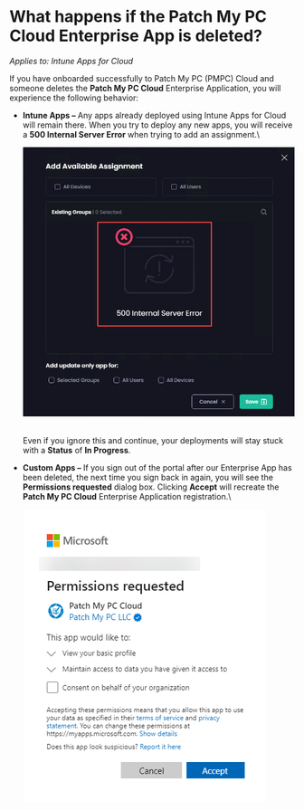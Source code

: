 # What happens if the Patch My PC Cloud Enterprise App is deleted?

_Applies to: Intune Apps for Cloud_

If you have onboarded successfully to Patch My PC (PMPC) Cloud and someone deletes the <strong>Patch My PC Cloud</strong> Enterprise Application, you will experience the following behavior:

*   <strong>Intune Apps –</strong> Any apps already deployed using Intune Apps for Cloud will remain there. When you try to deploy any new apps, you will receive a <strong>500 Internal Server Error</strong> when trying to add an assignment.\


    ![500 Internal Server Error](/_images/image-(794).png "500 Internal Server Error")

    \
    Even if you ignore this and continue, your deployments will stay stuck with a <strong>Status</strong> of <strong>In Progress</strong>.
*   <strong>Custom Apps –</strong> If you sign out of the portal after our Enterprise App has been deleted, the next time you sign back in again, you will see the <strong>Permissions requested</strong> dialog box. Clicking <strong>Accept</strong> will recreate the <strong>Patch My PC Cloud</strong> Enterprise Application registration.\


    ![Permissions requested dialog box](/_images/image-(796).png "Permissions requested dialog box")